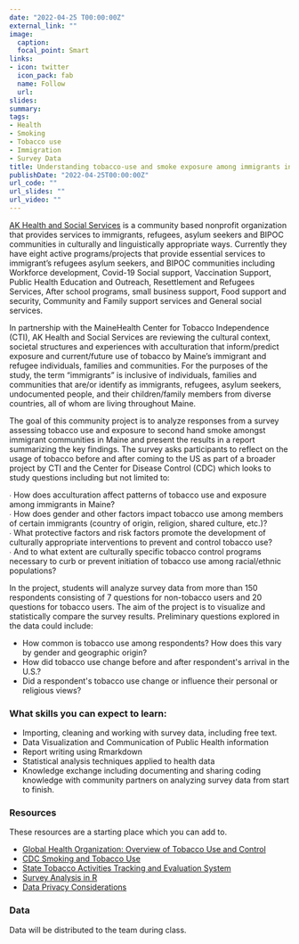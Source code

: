 ```yaml
---
date: "2022-04-25 T00:00:00Z"
external_link: ""
image:
  caption: 
  focal_point: Smart
links:
- icon: twitter
  icon_pack: fab
  name: Follow
  url: 
slides: 
summary: 
tags:
- Health
- Smoking
- Tobacco use
- Immigration
- Survey Data
title: Understanding tobacco-use and smoke exposure among immigrants in Maine
publishDate: "2022-04-25T00:00:00Z"
url_code: ""
url_slides: ""
url_video: ""
---
```


[AK Health and Social Services](https://akhss.org) is a community based nonprofit organization that provides  services to immigrants, refugees, asylum seekers and BIPOC communities in culturally and linguistically appropriate ways. Currently they have eight active programs/projects that provide  essential services to immigrant’s refugees asylum seekers, and BIPOC communities including Workforce development, Covid-19 Social support, Vaccination Support, Public Health  Education and Outreach, Resettlement and Refugees Services, After school programs, small  business support, Food support and security, Community and Family support services and  General social services. 

In partnership with the MaineHealth Center for Tobacco Independence (CTI), AK Health and Social Services are reviewing the cultural context, societal structures and experiences with acculturation that inform/predict exposure and current/future use of tobacco by Maine’s immigrant and refugee individuals, families and communities. For the purposes of the study, the term “immigrants” is inclusive of individuals, families and communities that are/or identify as immigrants, refugees, asylum seekers, undocumented people, and their children/family members from diverse countries, all of whom are living throughout Maine. 

The goal of this community project is to analyze responses from a survey assessing tobacco use and exposure to second hand smoke amongst immigrant communities in Maine and present the results in a report summarizing the key findings. The survey asks participants to reflect on the usage of tobacco before and after coming to the US as part of a broader project by CTI and the Center for Disease Control (CDC) which looks to study questions including but not limited to: 

∙ How does acculturation affect patterns of tobacco use and exposure among immigrants in Maine?  
∙ How does gender and other factors impact tobacco use among members of certain immigrants  (country of origin, religion, shared culture, etc.)?  
∙ What protective factors and risk factors promote the development of culturally appropriate  interventions to prevent and control tobacco use?  
∙ And to what extent are culturally specific tobacco control programs necessary to curb or prevent  initiation of tobacco use among racial/ethnic populations? 

In the project, students will analyze survey data from more than 150 respondents consisting of 7 questions for non-tobacco users and 20 questions for tobacco users. The aim of the project is to visualize and statistically compare the survey results. Preliminary questions explored in the data could include:

- How common is tobacco use among respondents? How does this vary by gender and geographic origin?
- How did tobacco use change before and after respondent's arrival in the U.S.?
- Did a respondent's tobacco use change or influence their personal or religious views?

### What skills you can expect to learn:

- Importing, cleaning and working with survey data, including free text.
- Data Visualization and Communication of Public Health information
- Report writing using Rmarkdown
- Statistical analysis techniques applied to health data
- Knowledge exchange including documenting and sharing coding knowledge with community partners on analyzing survey data from start to finish. 

### Resources

These resources are a starting place which you can add to.

* [Global Health Organization: Overview of Tobacco Use and Control](https://www.who.int/data/gho/data/themes/topics/sdg-target-3_a-tobacco-control)
* [CDC Smoking and Tobacco Use](https://www.cdc.gov/tobacco/)
* [State Tobacco Activities Tracking and Evaluation System ](https://www.cdc.gov/statesystem/interactivemaps.html)
* [Survey Analysis in R](https://epirhandbook.com/en/survey-analysis.html)
* [Data Privacy Considerations](https://the-turing-way.netlify.app/reproducible-research/open/open-data.html)

### Data

Data will be distributed to the team during class.

